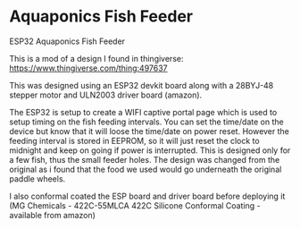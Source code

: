 # Aquaponics Fish Feeder
 ESP32 Aquaponics Fish Feeder

This is a mod of a design I found in thingiverse:
https://www.thingiverse.com/thing:497637

This was designed using an ESP32 devkit board along with a 28BYJ-48 stepper motor and ULN2003 driver board (amazon).

The ESP32 is setup to create a WIFI captive portal page which is used to setup timing on the fish feeding intervals.  You can set the time/date on the device but know that it will loose the time/date on power reset.  However the feeding interval is stored in EEPROM, so it will just reset the clock to midnight and keep on going if power is interrupted.  This is designed only for a few fish, thus the small feeder holes.  The design was changed from the original as i found that the food we used would go underneath the original paddle wheels.

I also conformal coated the ESP board and driver board before deploying it (MG Chemicals - 422C-55MLCA 422C Silicone Conformal Coating - available from amazon)
